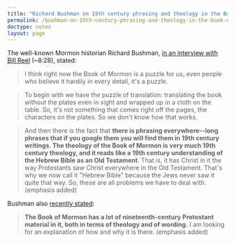 ```yaml
---
title: "Richard Bushman on 19th century phrasing and theology in the Book of Mormon"
permalink: /bushman-on-19th-century-phrasing-and-theology-in-the-book-of-mormon/
doctype: notes
layout: page
---
```


The well-known Mormon historian Richard Bushman, [in an interview with Bill Reel](http://www.mormondiscussionpodcast.org/2017/05/premium-book-mormon-historicity/) (~8:28), stated:

> I think right now the Book of Mormon is a puzzle for us, even people who believe it hardily in every detail, it's a puzzle.

> To begin with we have the puzzle of translation:  translating the book without the plates even in sight and wrapped up in a cloth on the table.  So, it's not something that comes right off the pages, the characters on the plates.  So we
don't know how that works.

> And then there is the fact that **there is phrasing everywhere--long phrases that if you google them you will find them in 19th century writings.  The theology of the Book of Mormon is very much 19th century theology, and it reads like a 19th century understanding of the Hebrew Bible as an Old Testament**.  That is, it has Christ in it the way Protestants saw Christ everywhere in the Old Testament.  That's why we now call it "Hebrew Bible" because the Jews never saw it quite that way.  So, these are all problems we have to deal with. (emphasis added)

Bushman also [recently stated](http://www.wheatandtares.org/17915/richard-bushman-on-mormonism/):

> **The Book of Mormon has a lot of nineteenth-century Protestant material in it, both in terms of theology and of wording.** I am looking for an explanation of how and why it is there. (emphasis added)
